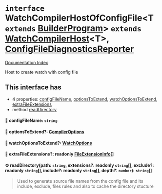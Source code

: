 # `interface` WatchCompilerHostOfConfigFile\<T `extends` [BuilderProgram](../interface.BuilderProgram/README.md)> `extends` [WatchCompilerHost](../interface.WatchCompilerHost/README.md)\<T>, [ConfigFileDiagnosticsReporter](../interface.ConfigFileDiagnosticsReporter/README.md)

[Documentation Index](../README.md)

Host to create watch with config file

## This interface has

- 4 properties:
[configFileName](#-configfilename-string),
[optionsToExtend](#-optionstoextend-compileroptions),
[watchOptionsToExtend](#-watchoptionstoextend-watchoptions),
[extraFileExtensions](#-extrafileextensions-readonly-fileextensioninfo)
- method [readDirectory](#-readdirectorypath-string-extensions-readonly-string-exclude-readonly-string-include-readonly-string-depth-number-string)


#### 📄 configFileName: `string`



#### 📄 optionsToExtend?: [CompilerOptions](../interface.CompilerOptions/README.md)



#### 📄 watchOptionsToExtend?: [WatchOptions](../interface.WatchOptions/README.md)



#### 📄 extraFileExtensions?: readonly [FileExtensionInfo](../interface.FileExtensionInfo/README.md)\[]



#### ⚙ readDirectory(path: `string`, extensions?: readonly `string`\[], exclude?: readonly `string`\[], include?: readonly `string`\[], depth?: `number`): `string`\[]

> Used to generate source file names from the config file and its include, exclude, files rules
> and also to cache the directory stucture



